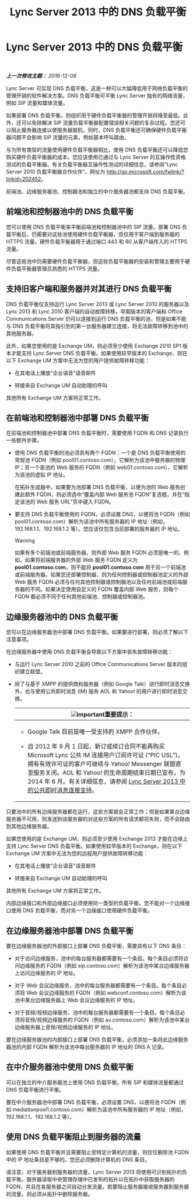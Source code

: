 ﻿---
title: Lync Server 2013 中的 DNS 负载平衡
TOCTitle: Lync Server 2013 中的 DNS 负载平衡
ms:assetid: 7ed0ed20-33ad-4253-926d-21d392590ae7
ms:mtpsurl: https://technet.microsoft.com/zh-cn/library/Gg398634(v=OCS.15)
ms:contentKeyID: 49313389
ms.date: 12/10/2016
mtps_version: v=OCS.15
ms.translationtype: HT
---

# Lync Server 2013 中的 DNS 负载平衡

 

_**上一次修改主题：** 2016-12-08_

Lync Server 可实现 DNS 负载平衡，这是一种可以大幅降低用于网络负载平衡的管理开销的软件解决方案。DNS 负载平衡可平衡 Lync Server 独有的网络流量，例如 SIP 流量和媒体流量。

如果部署 DNS 负载平衡，则组织用于硬件负载平衡器的管理开销将降至最低。此外，还可以免除解决 SIP 流量负载平衡器配置错误相关问题的复杂过程。您还可以阻止服务器连接以使服务器脱机。同时，DNS 负载平衡还可确保硬件负载平衡器问题不会影响 SIP 流量的元素，例如基本呼叫路由。

与为所有类型的流量使用硬件负载平衡器相比，使用 DNS 负载平衡还可以降低您购买硬件负载平衡器的成本。您应该使用已通过与 Lync Server 的互操作性资格测试的负载平衡器。有关负载平衡器互操作性测试的详细信息，请参阅“Lync Server 2010 负载平衡器合作伙伴”，网址为 <http://go.microsoft.com/fwlink/?linkid=202452>。

前端池、边缘服务器池、控制器池和独立的中介服务器池都支持 DNS 负载平衡。

## 前端池和控制器池中的 DNS 负载平衡

您可以使用 DNS 负载平衡来平衡前端池和控制器池中的 SIP 流量。部署 DNS 负载平衡后，仍需要对这些池使用硬件负载平衡器，但仅用于客户端到服务器的 HTTPS 流量。硬件负载平衡器用于通过端口 443 和 80 从客户端传入的 HTTPS 流量。

尽管这些池中仍需要硬件负载平衡器，但这些负载平衡器的安装和管理主要用于硬件负载平衡器管理员熟悉的 HTTPS 流量。

## 支持旧客户端和服务器并对其进行 DNS 负载平衡

DNS 负载平衡仅支持运行 Lync Server 2013 或 Lync Server 2010 的服务器以及 Lync 2013 和 Lync 2010 客户端的自动故障转移。早期版本的客户端和 Office Communications Server 仍可以连接到运行 DNS 负载平衡的池，但是如果不能与 DNS 负载平衡将其指引到的第一台服务器建立连接，将无法故障转移到池中的其他服务器。

此外，如果您使用的是 Exchange UM，则必须至少使用 Exchange 2010 SP1 版本才能支持 Lync Server DNS 负载平衡。如果使用较早版本的 Exchange，则在以下 Exchange UM 方案中无法为您的用户提供故障转移功能：

  - 在其电话上播放“企业语音”语音邮件

  - 转接来自 Exchange UM 自动助理的呼叫

其他所有 Exchange UM 方案将正常工作。

## 在前端池和控制器池中部署 DNS 负载平衡

在前端池和控制器池中部署 DNS 负载平衡时，需要使用 FQDN 和 DNS 记录执行一些额外步骤。

  - 使用 DNS 负载平衡的池必须具有两个 FQDN：一个是 DNS 负载平衡使用的常规池 FQDN（例如 pool01.contoso.com），它解析为该池中服务器的物理 IP；另一个是池的 Web 服务的 FQDN（例如 web01.contoso.com），它解析为该池的虚拟 IP 地址。
    
    在拓扑生成器中，如果要为池部署 DNS 负载平衡，以便为池的 Web 服务创建此额外 FQDN，则必须选中“覆盖内部 Web 服务池 FQDN”复选框，并在“指定该池的 Web 服务 URL”页中键入 FQDN。

  - 要支持 DNS 负载平衡使用的 FQDN，必须设置 DNS，以便将池 FQDN（例如 pool01.contoso.com）解析为该池中所有服务器的 IP 地址（例如，192.168.1.1、192.168.1.2 等）。您应该仅包含当前部署的服务器的 IP 地址。
    
    > [!WARNING]
    > 如果有多个前端池或前端服务器，则外部 Web 服务 FQDN 必须是唯一的。例如，如果将前端服务器的外部 Web 服务 FQDN 定义为 <strong>pool01.contoso.com</strong>，则不能将 <strong>pool01.contoso.com</strong> 用于另一个前端池或前端服务器。如果您还部署控制器，则为任何控制器或控制器池定义的外部 Web 服务 FQDN 必须与任何其他控制器或控制器池以及任何前端池或前端服务器的不同。如果决定使用自定义的 FQDN 覆盖内部 Web 服务，则每个 FQDN 都必须不同于任何其他前端池、控制器或控制器池。


## 边缘服务器池中的 DNS 负载平衡

您可以在边缘服务器池中部署 DNS 负载平衡。如果要进行部署，则必须了解以下注意事项。

在边缘服务器中使用 DNS 负载平衡会导致以下方案中丧失故障转移功能：

  - 与运行 Lync Server 2010 之前的 Office Communications Server 版本的组织建立联盟。

  - 除了与基于 XMPP 的提供商和服务器（例如 Google Talk）进行即时消息交换外，也与使用公共即时消息 (IM) 服务 AOL 和 Yahoo\! 的用户进行即时消息交换。
    
    <table>
    <colgroup>
    <col style="width: 100%" />
    </colgroup>
    <thead>
    <tr class="header">
    <th><img src="images/Gg398794.important(OCS.15).gif" title="important" alt="important" />重要提示：</th>
    </tr>
    </thead>
    <tbody>
    <tr class="odd">
    <td><ul>
    <li><p>Google Talk 目前是唯一受支持的 XMPP 合作伙伴。</p></li>
    <li><p>自 2012 年 9 月 1 日起，新订或续订合同不能再购买 Microsoft Lync 公共 IM 连接用户订阅许可证 (“PIC USL”)。拥有有效许可证的客户可继续与 Yahoo! Messenger 联盟直至服务关闭。AOL 和 Yahoo! 的生命周期结束日期已宣布，为 2014 年 6 月。有关详细信息，请参阅 <a href="lync-server-2013-support-for-public-instant-messenger-connectivity.md">Lync Server 2013 中的公共即时消息连接支持</a>。</p></li>
    </ul></td>
    </tr>
    </tbody>
    </table>


只要池中的所有边缘服务器都在运行，这些方案就会正常工作；但是如果某台边缘服务器不可用，则发送到该服务器的对这些方案的所有请求都将失败，而不会路由到其他边缘服务器。

如果您使用的是 Exchange UM，则必须至少使用 Exchange 2013 才能在边缘上支持 Lync Server DNS 负载平衡。如果使用较早版本的 Exchange，则在以下 Exchange UM 方案中无法为您的远程用户提供故障转移功能：

  - 在其电话上播放“企业语音”语音邮件

  - 转接来自 Exchange UM 自动助理的呼叫

其他所有 Exchange UM 方案将正常工作。

内部边缘接口和外部边缘接口必须使用同一类型的负载平衡。您不能对一个边缘接口使用 DNS 负载平衡，而对另一个边缘接口使用硬件负载平衡。

## 在边缘服务器池中部署 DNS 负载平衡

要在边缘服务器池的外部接口上部署 DNS 负载平衡，需要具有以下 DNS 条目：

  - 对于访问边缘服务，池中的每台服务器都需要有一个条目。每个条目必须将访问边缘服务的 FQDN（例如 sip.contoso.com）解析为该池中某台边缘服务器上访问边缘服务的 IP 地址。

  - 对于 Web 会议边缘服务，池中的每台服务器都需要有一个条目。每个条目必须将 Web 会议边缘服务的 FQDN（例如 webconf.contoso.com）解析为该池中某台边缘服务器上 Web 会议边缘服务的 IP 地址。

  - 对于音频/视频边缘服务，池中的每台服务器都需要有一个条目。每个条目必须将音频/视频边缘服务的 FQDN（例如 av.contoso.com）解析为该池中某台边缘服务器上音频/视频边缘服务的 IP 地址。

要在边缘服务器池的内部接口上部署 DNS 负载平衡，必须添加一条将此边缘服务器池的内部 FQDN 解析为该池中每台服务器的 IP 地址的 DNS A 记录。

## 在中介服务器池中使用 DNS 负载平衡

可以在独立的中介服务器池上使用 DNS 负载平衡。所有 SIP 和媒体流量都通过 DNS 负载平衡进行平衡。

要在中介服务器池中部署 DNS 负载平衡，必须设置 DNS，以便将池 FQDN（例如 mediationpool1.contoso.com）解析为该池中所有服务器的 IP 地址（例如，192.168.1.1、192.168.1.2 等）。

## 使用 DNS 负载平衡阻止到服务器的流量

如果使用 DNS 负载平衡并且需要阻止至特定计算机的流量，则仅仅删除池 FQDN 中的 IP 地址条目是不够的。您还必须删除计算机的 DNS 条目。

请注意，对于服务器到服务器的流量，Lync Server 2013 将使用可识别拓扑的负载平衡。服务器读取中央管理存储中已发布的拓扑以在拓扑中获取服务器的 FQDN，并且在各服务器之间自动分发流量。若要阻止服务器接收服务器到服务器的流量，则必须从拓扑中删除服务器。

